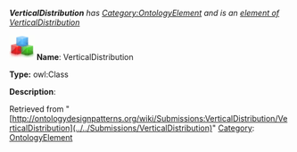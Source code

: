___VerticalDistribution__ has [Category:OntologyElement](../../Category/OntologyElement "Category:OntologyElement") and is an [element of](../../Property/ElementOf "Property:ElementOf") [VerticalDistribution](../../Submissions/VerticalDistribution "Submissions:VerticalDistribution")_


  




[![Class](../../images/thumb/2/27/Class.gif/45px-Class.gif)](../../Image/Class.gif "Class")
__Name__: VerticalDistribution 


__Type:__ owl:Class 


__Description__: 





Retrieved from "[http://ontologydesignpatterns.org/wiki/Submissions:VerticalDistribution/VerticalDistribution](../../Submissions/VerticalDistribution)"
 [Category](http://ontologydesignpatterns.org/wiki/Special:Categories "Special:Categories"): [OntologyElement](../../Category/OntologyElement "Category:OntologyElement")